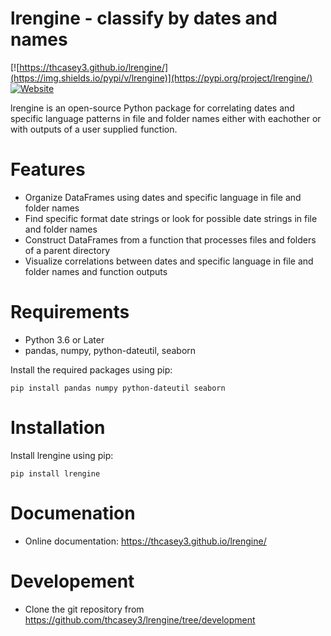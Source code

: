 # lrengine - classify by dates and names

[![https://thcasey3.github.io/lrengine/](https://img.shields.io/pypi/v/lrengine)](https://pypi.org/project/lrengine/)
[![Website](https://img.shields.io/website?down_message=offline&label=Documentation&up_message=online&url=<https://thcasey3.github.io/lrengine/index>)](https://thcasey3.github.io/lrengine/)

lrengine is an open-source Python package for correlating dates and specific language patterns in file and folder names either with eachother or with outputs of a user supplied function. 

# Features

- Organize DataFrames using dates and specific language in file and folder names
- Find specific format date strings or look for possible date strings in file and folder names 
- Construct DataFrames from a function that processes files and folders of a parent directory
- Visualize correlations between dates and specific language in file and folder names and function outputs

# Requirements

  - Python 3.6 or Later
  - pandas, numpy, python-dateutil, seaborn

Install the required packages using pip:
```console
pip install pandas numpy python-dateutil seaborn
```

# Installation

Install lrengine using pip:

```console
pip install lrengine
```

# Documenation

- Online documentation: https://thcasey3.github.io/lrengine/

# Developement 

  - Clone the git repository from https://github.com/thcasey3/lrengine/tree/development
